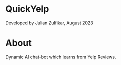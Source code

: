 # QuickYelp
Developed by Julian Zulfikar, August 2023

# About
Dynamic AI chat-bot which learns from Yelp Reviews.